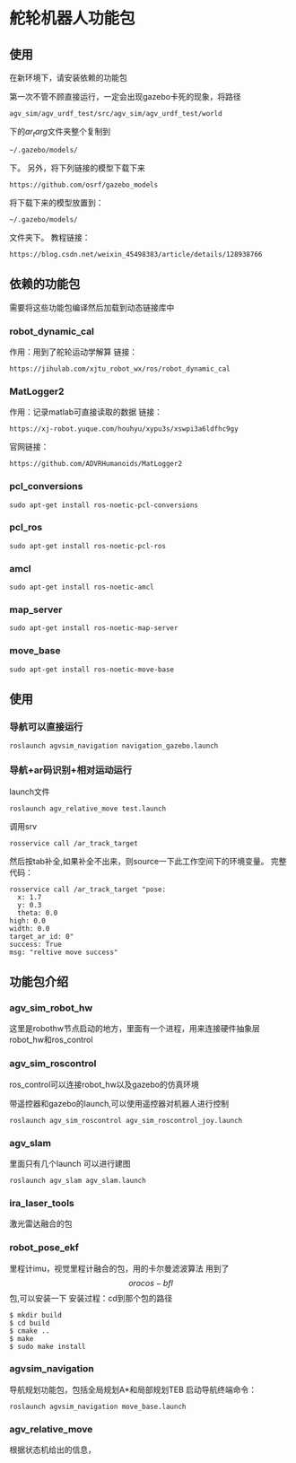 # 舵轮机器人功能包


## 使用
在新环境下，请安装依赖的功能包

第一次不管不顾直接运行，一定会出现gazebo卡死的现象，将路径
```
agv_sim/agv_urdf_test/src/agv_sim/agv_urdf_test/world
```
下的$ar_targ$文件夹整个复制到
```
~/.gazebo/models/
```
下。
另外，将下列链接的模型下载下来
```
https://github.com/osrf/gazebo_models
```
将下载下来的模型放置到：
```
~/.gazebo/models/
```
文件夹下。
教程链接：
```
https://blog.csdn.net/weixin_45498383/article/details/128938766
```



## 依赖的功能包
需要将这些功能包编译然后加载到动态链接库中

### robot_dynamic_cal
作用：用到了舵轮运动学解算
链接：
```
https://jihulab.com/xjtu_robot_wx/ros/robot_dynamic_cal
```

### MatLogger2
作用：记录matlab可直接读取的数据
链接：
```
https://xj-robot.yuque.com/houhyu/xypu3s/xswpi3a6ldfhc9gy
```
官网链接：
```
https://github.com/ADVRHumanoids/MatLogger2

```
### pcl_conversions
```
sudo apt-get install ros-noetic-pcl-conversions 
```

### pcl_ros

```
sudo apt-get install ros-noetic-pcl-ros

```

### amcl
```
sudo apt-get install ros-noetic-amcl
```

### map_server

```
sudo apt-get install ros-noetic-map-server
```

### move_base

```
sudo apt-get install ros-noetic-move-base

```

## 使用

### 导航可以直接运行
```
roslaunch agvsim_navigation navigation_gazebo.launch
```
### 导航+ar码识别+相对运动运行
launch文件
```
roslaunch agv_relative_move test.launch 
```
调用srv
```
rosservice call /ar_track_target
```
然后按tab补全,如果补全不出来，则source一下此工作空间下的环境变量。
完整代码：
```
rosservice call /ar_track_target "pose:
  x: 1.7
  y: 0.3
  theta: 0.0
high: 0.0
width: 0.0
target_ar_id: 0" 
success: True
msg: "reltive move success"
```



## 功能包介绍

### agv_sim_robot_hw
这里是robothw节点启动的地方，里面有一个进程，用来连接硬件抽象层robot_hw和ros_control

### agv_sim_roscontrol
ros_control可以连接robot_hw以及gazebo的仿真环境

带遥控器和gazebo的launch,可以使用遥控器对机器人进行控制

```
roslaunch agv_sim_roscontrol agv_sim_roscontrol_joy.launch
```


### agv_slam
里面只有几个launch
可以进行建图
```
roslaunch agv_slam agv_slam.launch
```
### ira_laser_tools
激光雷达融合的包

### robot_pose_ekf
里程计imu，视觉里程计融合的包，用的卡尔曼滤波算法
用到了 $$ orocos-bfl$$ 包,可以安装一下
安装过程：cd到那个包的路径
```
$ mkdir build
$ cd build
$ cmake ..
$ make
$ sudo make install
```

### agvsim_navigation
导航规划功能包，包括全局规划A*和局部规划TEB
启动导航终端命令：
```
roslaunch agvsim_navigation move_base.launch
```
### agv_relative_move
根据状态机给出的信息，



